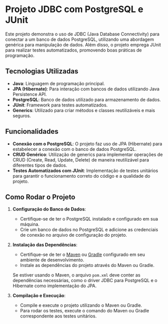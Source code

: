 # Projeto JDBC com PostgreSQL e JUnit

Este projeto demonstra o uso de JDBC (Java Database Connectivity) para conectar a um banco de dados PostgreSQL, utilizando uma abordagem genérica para manipulação de dados. Além disso, o projeto emprega JUnit para realizar testes automatizados, promovendo boas práticas de programação.

## Tecnologias Utilizadas

- **Java**: Linguagem de programação principal.
- **JPA (Hibernate)**: Para interação com bancos de dados utilizando Java Persistence API.
- **PostgreSQL**: Banco de dados utilizado para armazenamento de dados.
- **JUnit**: Framework para testes automatizados.
- **Generics**: Utilizado para criar métodos e classes reutilizáveis e mais seguros.

## Funcionalidades

- **Conexão com o PostgreSQL**: O projeto faz uso de JPA (Hibernate) para estabelecer a conexão com o banco de dados PostgreSQL.
- **CRUD Genérico**: Utilização de generics para implementar operações de CRUD (Create, Read, Update, Delete) de maneira reutilizável para diferentes tipos de dados.
- **Testes Automatizados com JUnit**: Implementação de testes unitários para garantir o funcionamento correto do código e a qualidade do projeto.

## Como Rodar o Projeto

1. **Configuração do Banco de Dados**:
   - Certifique-se de ter o PostgreSQL instalado e configurado em sua máquina.
   - Crie um banco de dados no PostgreSQL e adicione as credenciais de conexão no arquivo de configuração do projeto.

2. **Instalação das Dependências**:
   - Certifique-se de ter o [Maven](https://maven.apache.org/) ou [Gradle](https://gradle.org/) configurado em seu ambiente de desenvolvimento.
   - Instale as dependências do projeto através do Maven ou Gradle.

   Se estiver usando o Maven, o arquivo `pom.xml` deve conter as dependências necessárias, como o driver JDBC para PostgreSQL e o Hibernate como implementação do JPA.

3. **Compilação e Execução**:
   - Compile e execute o projeto utilizando o Maven ou Gradle.
   - Para rodar os testes, execute o comando do Maven ou Gradle correspondente aos testes unitários.



